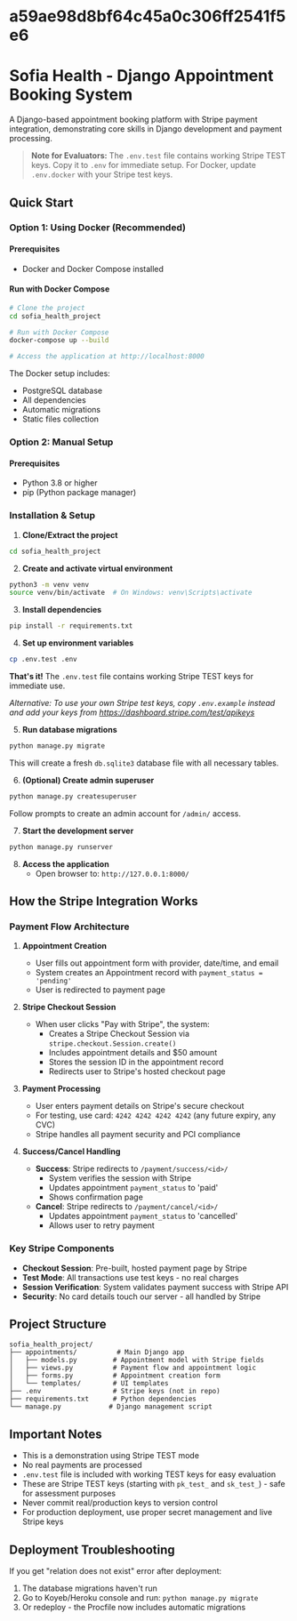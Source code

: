 # a59ae98d8bf64c45a0c306ff2541f5e6

# Sofia Health - Django Appointment Booking System

A Django-based appointment booking platform with Stripe payment integration, demonstrating core skills in Django development and payment processing.

> **Note for Evaluators:** The `.env.test` file contains working Stripe TEST keys. Copy it to `.env` for immediate setup. For Docker, update `.env.docker` with your Stripe test keys.

## Quick Start

### Option 1: Using Docker (Recommended)

#### Prerequisites
- Docker and Docker Compose installed

#### Run with Docker Compose
```bash
# Clone the project
cd sofia_health_project

# Run with Docker Compose
docker-compose up --build

# Access the application at http://localhost:8000
```

The Docker setup includes:
- PostgreSQL database
- All dependencies
- Automatic migrations
- Static files collection

### Option 2: Manual Setup

#### Prerequisites
- Python 3.8 or higher
- pip (Python package manager)

### Installation & Setup

1. **Clone/Extract the project**
```bash
cd sofia_health_project
```

2. **Create and activate virtual environment**
```bash
python3 -m venv venv
source venv/bin/activate  # On Windows: venv\Scripts\activate
```

3. **Install dependencies**
```bash
pip install -r requirements.txt
```

4. **Set up environment variables**
```bash
cp .env.test .env
```
 **That's it!** The `.env.test` file contains working Stripe TEST keys for immediate use.

*Alternative: To use your own Stripe test keys, copy `.env.example` instead and add your keys from https://dashboard.stripe.com/test/apikeys*

5. **Run database migrations**
```bash
python manage.py migrate
```
This will create a fresh `db.sqlite3` database file with all necessary tables.

6. **(Optional) Create admin superuser**
```bash
python manage.py createsuperuser
```
Follow prompts to create an admin account for `/admin/` access.

7. **Start the development server**
```bash
python manage.py runserver
```

8. **Access the application**
   - Open browser to: `http://127.0.0.1:8000/`

## How the Stripe Integration Works

### Payment Flow Architecture

1. **Appointment Creation**
   - User fills out appointment form with provider, date/time, and email
   - System creates an Appointment record with `payment_status = 'pending'`
   - User is redirected to payment page

2. **Stripe Checkout Session**
   - When user clicks "Pay with Stripe", the system:
     - Creates a Stripe Checkout Session via `stripe.checkout.Session.create()`
     - Includes appointment details and $50 amount
     - Stores the session ID in the appointment record
     - Redirects user to Stripe's hosted checkout page

3. **Payment Processing**
   - User enters payment details on Stripe's secure checkout
   - For testing, use card: `4242 4242 4242 4242` (any future expiry, any CVC)
   - Stripe handles all payment security and PCI compliance

4. **Success/Cancel Handling**
   - **Success**: Stripe redirects to `/payment/success/<id>/`
     - System verifies the session with Stripe
     - Updates appointment `payment_status` to 'paid'
     - Shows confirmation page
   - **Cancel**: Stripe redirects to `/payment/cancel/<id>/`
     - Updates appointment `payment_status` to 'cancelled'
     - Allows user to retry payment

### Key Stripe Components

- **Checkout Session**: Pre-built, hosted payment page by Stripe
- **Test Mode**: All transactions use test keys - no real charges
- **Session Verification**: System validates payment success with Stripe API
- **Security**: No card details touch our server - all handled by Stripe

## Project Structure

```
sofia_health_project/
├── appointments/          # Main Django app
│   ├── models.py         # Appointment model with Stripe fields
│   ├── views.py          # Payment flow and appointment logic
│   ├── forms.py          # Appointment creation form
│   └── templates/        # UI templates
├── .env                  # Stripe keys (not in repo)
├── requirements.txt      # Python dependencies
└── manage.py            # Django management script
```

## Important Notes

- This is a demonstration using Stripe TEST mode
- No real payments are processed
- `.env.test` file is included with working TEST keys for easy evaluation
- These are Stripe TEST keys (starting with `pk_test_` and `sk_test_`) - safe for assessment purposes
- Never commit real/production keys to version control
- For production deployment, use proper secret management and live Stripe keys

## Deployment Troubleshooting

If you get "relation does not exist" error after deployment:
1. The database migrations haven't run
2. Go to Koyeb/Heroku console and run: `python manage.py migrate`
3. Or redeploy - the Procfile now includes automatic migrations
